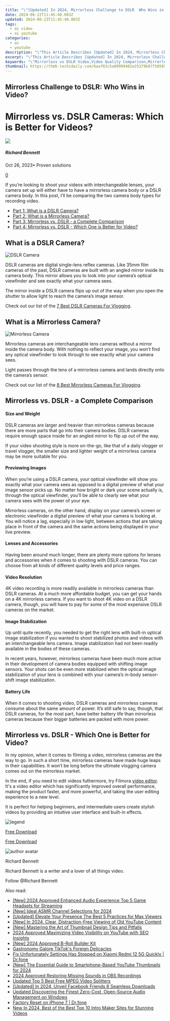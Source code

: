 ```yaml
---
title: "\"[Updated] In 2024, Mirrorless Challenge to DSLR  Who Wins in Video?\""
date: 2024-06-22T11:45:40.003Z
updated: 2024-06-23T11:45:40.003Z
tags:
  - ai video
  - ai youtube
categories:
  - ai
  - youtube
description: "\"This Article Describes [Updated] In 2024, Mirrorless Challenge to DSLR: Who Wins in Video?\""
excerpt: "\"This Article Describes [Updated] In 2024, Mirrorless Challenge to DSLR: Who Wins in Video?\""
keywords: "\"Mirrorless vs DSLR Video,Video Quality Comparison,Mirrorless Advantage,DSLR Vs Mirrorless,Best for Video Shooting,Mirrorless Film Grain,High-Res Mirrorless\""
thumbnail: https://thmb.techidaily.com/6aaf83c5a09999402e25379b87750585dedbdeb12f25c6a6196a672ab852e088.jpg
---
```


## Mirrorless Challenge to DSLR: Who Wins in Video?

# Mirrorless vs. DSLR Cameras: Which is Better for Videos?

![](https://images.wondershare.com/filmora/article-images/richard-bennett.jpg)

##### Richard Bennett

 Oct 26, 2023• Proven solutions

[0](#commentsBoxSeoTemplate)

If you’re looking to shoot your videos with interchangeable lenses, your camera set up will either have to have a mirrorless camera body or a DSLR camera body. In this post, I’ll be comparing the two camera body types for recording video.

* [Part 1: What is a DSLR Camera?](#part1)
* [Part 2: What is a Mirrorless Camera?](#part2)
* [Part 3: Mirrorless vs. DSLR - a Complete Comparison](#part3)
* [Part 4: Mirrorless vs. DSLR - Which One is Better for Video?](#part4)

## What is a DSLR Camera?

![DSLR Camera](https://images.wondershare.com/filmora/article-images/dslr-camera.jpg)

DSLR cameras are digital single-lens reflex cameras. Like 35mm film cameras of the past, DSLR cameras are built with an angled mirror inside its camera body. This mirror allows you to look into your camera’s optical viewfinder and see exactly what your camera sees.

The mirror inside a DSLR camera flips up out of the way when you open the shutter to allow light to reach the camera’s image sensor.

Check out our list of the [7 Best DSLR Cameras For Vlogging](https://tools.techidaily.com/wondershare/filmora/download/).

## What is a Mirrorless Camera?

![Mirrorless Camera](https://images.wondershare.com/filmora/article-images/mirrorless-camera.jpg)

Mirrorless cameras are interchangeable lens cameras without a mirror inside the camera body. With nothing to reflect your image, you won’t find any optical viewfinder to look through to see exactly what your camera sees.

Light passes through the lens of a mirrorless camera and lands directly onto the camera’s sensor.

Check out our list of the [8 Best Mirrorless Cameras For Vlogging](https://tools.techidaily.com/wondershare/filmora/download/).

## Mirrorless vs. DSLR - a Complete Comparison

#### Size and Weight

DSLR cameras are larger and heavier than mirrorless cameras because there are more parts that go into their camera bodies. DSLR cameras require enough space inside for an angled mirror to flip up out of the way.

If your video shooting style is more on-the-go, like that of a daily vlogger or travel vlogger, the smaller size and lighter weight of a mirrorless camera may be more suitable for you.

#### Previewing Images

When you’re using a DSLR camera, your optical viewfinder will show you exactly what your camera sees as opposed to a digital preview of what your image sensor picks up. No matter how bright or dark your scene actually is, through the optical viewfinder, you’ll be able to clearly see what your camera sees with the power of your eye.

Mirrorless cameras, on the other hand, display on your camera’s screen or electronic viewfinder a digital preview of what your camera is looking at. You will notice a lag, especially in low light, between actions that are taking place in front of the camera and the same actions being displayed in your live preview.

#### Lenses and Accessories

Having been around much longer, there are plenty more options for lenses and accessories when it comes to shooting with DSLR cameras. You can choose from all kinds of different quality levels and price ranges.

#### Video Resolution

4K video recording is more readily available in mirrorless cameras than DSLR cameras. At a much more affordable budget, you can get your hands on a 4K mirrorless camera. If you want to shoot 4K video on a DSLR camera, though, you will have to pay for some of the most expensive DSLR cameras on the market.

#### Image Stabilization

Up until quite recently, you needed to get the right lens with built-in optical image stabilization if you wanted to shoot stabilized photos and videos with an interchangeable lens camera. Image stabilization had not been readily available in the bodies of these cameras.

In recent years, however, mirrorless cameras have been much more active in their development of camera bodies equipped with shifting image sensors. Your shots can be even more stabilized when the optical image stabilization of your lens is combined with your camera’s in-body sensor-shift image stabilization.

#### Battery Life

When it comes to shooting video, DSLR cameras and mirrorless cameras consume about the same amount of power. It’s still safe to say, though, that DSLR cameras, for the most part, have better battery life than mirrorless cameras because their bigger batteries are packed with more power.

## Mirrorless vs. DSLR - Which One is Better for Video?

In my opinion, when it comes to filming a video, mirrorless cameras are the way to go. In such a short time, mirrorless cameras have made huge leaps in their capabilities. It won’t be long before the ultimate vlogging camera comes out on the mirrorless market.

In the end, if you need to edit videos futhermore, try Filmora [video editor](https://tools.techidaily.com/wondershare/filmora/download/). It's a video editor which has significantly improved overall performance, making the product faster, and more powerful, and taking the user editing experience to a new level.

It is perfect for helping beginners, and intermediate users create stylish videos by providing an intuitive user interface and built-in effects.

![legend](https://images.wondershare.com/filmora/guide/split-video-icon-filmora.jpg)

[Free Download](https://tools.techidaily.com/wondershare/filmora/download/)

[Free Download](https://tools.techidaily.com/wondershare/filmora/download/)

![author avatar](https://images.wondershare.com/filmora/article-images/richard-bennett.jpg)

Richard Bennett

Richard Bennett is a writer and a lover of all things video.

Follow @Richard Bennett


<ins class="adsbygoogle"
     style="display:block"
     data-ad-format="autorelaxed"
     data-ad-client="ca-pub-7571918770474297"
     data-ad-slot="1223367746"></ins>



<ins class="adsbygoogle"
     style="display:block"
     data-ad-client="ca-pub-7571918770474297"
     data-ad-slot="8358498916"
     data-ad-format="auto"
     data-full-width-responsive="true"></ins>

<span class="atpl-alsoreadstyle">Also read:</span>
<div><ul>
<li><a href="https://youtube-zero.techidaily.com/024-approved-enhanced-audio-experience-top-5-game-headsets-for-streaming/"><u>[New] 2024 Approved  Enhanced Audio Experience  Top 5 Game Headsets for Streaming</u></a></li>
<li><a href="https://youtube-zero.techidaily.com/deal-asmr-channel-selections-for-2024/"><u>[New] Ideal ASMR Channel Selections for 2024</u></a></li>
<li><a href="https://youtube-zero.techidaily.com/ed-elevate-your-presence-the-best-5-practices-for-max-viewers/"><u>[Updated] Elevate Your Presence  The Best 5 Practices for Max Viewers</u></a></li>
<li><a href="https://youtube-zero.techidaily.com/n-2024-clear-distraction-free-viewing-of-old-youtube-content/"><u>[New] In 2024, Clear, Distraction-Free Viewing of Old YouTube Content</u></a></li>
<li><a href="https://youtube-zero.techidaily.com/astering-the-art-of-thumbnail-design-tips-and-pitfalls/"><u>[New] Mastering the Art of Thumbnail Design  Tips and Pitfalls</u></a></li>
<li><a href="https://youtube-zero.techidaily.com/approved-maximizing-video-visibility-on-youtube-with-seo-insights/"><u>2024 Approved  Maximizing Video Visibility on YouTube with SEO Insights</u></a></li>
<li><a href="https://youtube-zero.techidaily.com/024-approved-b-roll-builder-kit/"><u>[New] 2024 Approved  B-Roll Builder Kit</u></a></li>
<li><a href="https://tiktok-video-files.techidaily.com/gastronomy-galore-tiktoks-foreign-delicacies/"><u>Gastronomy Galore  TikTok's Foreign Delicacies</u></a></li>
<li><a href="https://howto.techidaily.com/fix-unfortunately-settings-has-stopped-on-xiaomi-redmi-12-5g-quickly-drfone-by-drfone-fix-android-problems-fix-android-problems/"><u>Fix Unfortunately Settings Has Stopped on Xiaomi Redmi 12 5G Quickly | Dr.fone</u></a></li>
<li><a href="https://youtube-lab.techidaily.com/he-essential-guide-to-smartphone-based-youtube-thumbnails-for-2024/"><u>[New] The Essential Guide to Smartphone-Based YouTube Thumbnails for 2024</u></a></li>
<li><a href="https://video-screen-grab.techidaily.com/2024-approved-restoring-missing-sounds-in-obs-recordings/"><u>2024 Approved  Restoring Missing Sounds in OBS Recordings</u></a></li>
<li><a href="https://ai-driven-video-production.techidaily.com/updated-top-5-best-free-mpeg-video-splitters/"><u>Updated Top 5 Best Free MPEG Video Splitters</u></a></li>
<li><a href="https://facebook-video-content.techidaily.com/updated-in-2024-unveil-facebook-friends-8-seamless-downloads/"><u>[Updated] In 2024, Unveil Facebook Friends  8 Seamless Downloads</u></a></li>
<li><a href="https://audio-shaping.techidaily.com/updated-discovering-the-finest-zero-cost-open-source-audio-management-on-windows/"><u>Updated Discovering the Finest Zero-Cost, Open-Source Audio Management on Windows</u></a></li>
<li><a href="https://phone-solutions.techidaily.com/factory-reset-on-iphone-7-drfone-by-drfone-ios-system-repair-ios-system-repair/"><u>Factory Reset on iPhone 7 | Dr.fone</u></a></li>
<li><a href="https://smart-video-creator.techidaily.com/new-in-2024-best-of-the-best-top-10-intro-maker-sites-for-stunning-videos/"><u>New In 2024, Best of the Best Top 10 Intro Maker Sites for Stunning Videos</u></a></li>
</ul></div>
